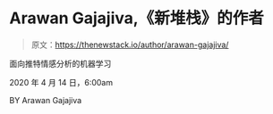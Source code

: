 # Arawan Gajajiva,《新堆栈》的作者

> 原文：<https://thenewstack.io/author/arawan-gajajiva/>

面向推特情感分析的机器学习

2020 年 4 月 14 日，6:00am

BY Arawan Gajajiva